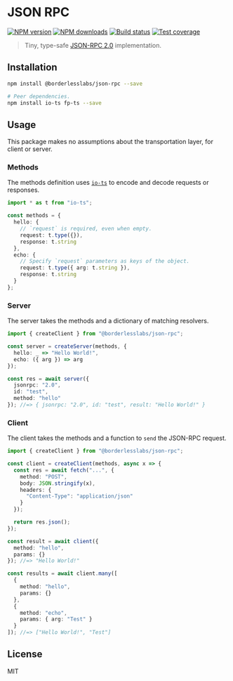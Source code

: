 # JSON RPC

[![NPM version][npm-image]][npm-url]
[![NPM downloads][downloads-image]][downloads-url]
[![Build status][travis-image]][travis-url]
[![Test coverage][coveralls-image]][coveralls-url]

> Tiny, type-safe [JSON-RPC 2.0](https://www.jsonrpc.org/specification) implementation.

## Installation

```sh
npm install @borderlesslabs/json-rpc --save

# Peer dependencies.
npm install io-ts fp-ts --save
```

## Usage

This package makes no assumptions about the transportation layer, for client or server.

### Methods

The methods definition uses [`io-ts`](https://github.com/gcanti/io-ts) to encode and decode requests or responses.

```ts
import * as t from "io-ts";

const methods = {
  hello: {
    // `request` is required, even when empty.
    request: t.type({}),
    response: t.string
  },
  echo: {
    // Specify `request` parameters as keys of the object.
    request: t.type({ arg: t.string }),
    response: t.string
  }
};
```

### Server

The server takes the methods and a dictionary of matching resolvers.

```ts
import { createClient } from "@borderlesslabs/json-rpc";

const server = createServer(methods, {
  hello: _ => "Hello World!",
  echo: ({ arg }) => arg
});

const res = await server({
  jsonrpc: "2.0",
  id: "test",
  method: "hello"
}); //=> { jsonrpc: "2.0", id: "test", result: "Hello World!" }
```

### Client

The client takes the methods and a function to `send` the JSON-RPC request.

```ts
import { createClient } from "@borderlesslabs/json-rpc";

const client = createClient(methods, async x => {
  const res = await fetch("...", {
    method: "POST",
    body: JSON.stringify(x),
    headers: {
      "Content-Type": "application/json"
    }
  });

  return res.json();
});

const result = await client({
  method: "hello",
  params: {}
}); //=> "Hello World!"

const results = await client.many([
  {
    method: "hello",
    params: {}
  },
  {
    method: "echo",
    params: { arg: "Test" }
  }
]); //=> ["Hello World!", "Test"]
```

## License

MIT

[npm-image]: https://img.shields.io/npm/v/@borderlesslabs/json-rpc.svg?style=flat
[npm-url]: https://npmjs.org/package/@borderlesslabs/json-rpc
[downloads-image]: https://img.shields.io/npm/dm/@borderlesslabs/json-rpc.svg?style=flat
[downloads-url]: https://npmjs.org/package/@borderlesslabs/json-rpc
[travis-image]: https://img.shields.io/travis/BorderlessLabs/json-rpc.svg?style=flat
[travis-url]: https://travis-ci.org/BorderlessLabs/json-rpc
[coveralls-image]: https://img.shields.io/coveralls/BorderlessLabs/json-rpc.svg?style=flat
[coveralls-url]: https://coveralls.io/r/BorderlessLabs/json-rpc?branch=master

